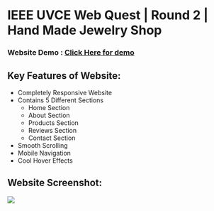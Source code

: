 # IEEE UVCE Web Quest | Round 2 | Hand Made Jewelry Shop

### Website Demo : <a href='https://somanath-goudar.github.io/ieee-uvce-web-quest-round-2/'>Click Here for demo</a>

## Key Features of Website:
- Completely Responsive Website
- Contains 5 Different Sections
  - Home Section
  - About Section
  - Products Section
  - Reviews Section
  - Contact Section
- Smooth Scrolling
- Mobile Navigation
- Cool Hover Effects

## Website Screenshot:
<img src='https://i.ibb.co/YBDrCnd/screencapture-somanath-goudar-github-io-ieee-uvce-web-quest-round-2-2022-04-30-12-39-45.png'/>
